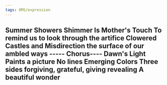 ```yaml
---
tags: OMS/expression
---
```


Summer Showers Shimmer
Is Mother's Touch
To remind us
to look through the artifice
Clowered Castles
and Misdirection
the surface of our ambled ways
----- Chorus----
Dawn's Light
Paints a picture
No lines
Emerging Colors
Three sides
forgiving, grateful, giving
revealing
A beautiful wonder
-----------------------
